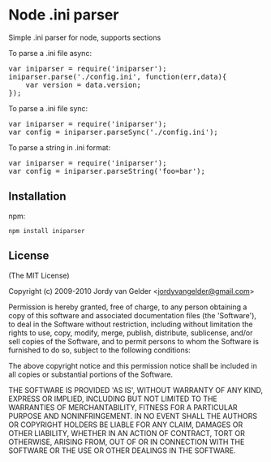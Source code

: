 # Node .ini parser

Simple .ini parser for node, supports sections

To parse a .ini file async:
<pre>
var iniparser = require('iniparser');
iniparser.parse('./config.ini', function(err,data){
	var version = data.version;
});
</pre>

To parse a .ini file sync:
<pre>
var iniparser = require('iniparser');
var config = iniparser.parseSync('./config.ini');
</pre>

To parse a string in .ini format:
<pre>
var iniparser = require('iniparser');
var config = iniparser.parseString('foo=bar');
</pre>
## Installation
npm:

`npm install iniparser`
## License

(The MIT License)

Copyright (c) 2009-2010 Jordy van Gelder &lt;jordyvangelder@gmail.com&gt;

Permission is hereby granted, free of charge, to any person obtaining
a copy of this software and associated documentation files (the
'Software'), to deal in the Software without restriction, including
without limitation the rights to use, copy, modify, merge, publish,
distribute, sublicense, and/or sell copies of the Software, and to
permit persons to whom the Software is furnished to do so, subject to
the following conditions:

The above copyright notice and this permission notice shall be
included in all copies or substantial portions of the Software.

THE SOFTWARE IS PROVIDED 'AS IS', WITHOUT WARRANTY OF ANY KIND,
EXPRESS OR IMPLIED, INCLUDING BUT NOT LIMITED TO THE WARRANTIES OF
MERCHANTABILITY, FITNESS FOR A PARTICULAR PURPOSE AND NONINFRINGEMENT.
IN NO EVENT SHALL THE AUTHORS OR COPYRIGHT HOLDERS BE LIABLE FOR ANY
CLAIM, DAMAGES OR OTHER LIABILITY, WHETHER IN AN ACTION OF CONTRACT,
TORT OR OTHERWISE, ARISING FROM, OUT OF OR IN CONNECTION WITH THE
SOFTWARE OR THE USE OR OTHER DEALINGS IN THE SOFTWARE.
